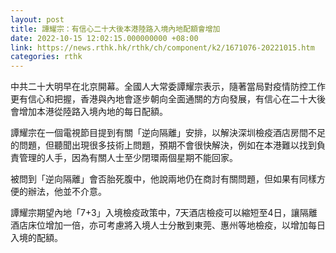 ```yaml
---
layout: post
title: 譚耀宗：有信心二十大後本港陸路入境內地配額會增加
date: 2022-10-15 12:02:15.000000000 +08:00
link: https://news.rthk.hk/rthk/ch/component/k2/1671076-20221015.htm
categories: rthk
---
```


中共二十大明早在北京開幕。全國人大常委譚耀宗表示，隨著當局對疫情防控工作更有信心和把握，香港與內地會逐步朝向全面通關的方向發展，有信心在二十大後會增加本港從陸路入境內地的每日配額。

譚耀宗在一個電視節目提到有關「逆向隔離」安排，以解決深圳檢疫酒店房間不足的問題，但聽聞出現很多技術上問題，預期不會很快解決，例如在本港難以找到負責管理的人手，因為有關人士至少閉環兩個星期不能回家。

被問到「逆向隔離」會否胎死腹中，他說兩地仍在商討有關問題，但如果有同樣方便的辦法，他並不介意。

譚耀宗期望內地「7+3」入境檢疫政策中，7天酒店檢疫可以縮短至4日，讓隔離酒店床位增加一倍，亦可考慮將入境人士分散到東莞、惠州等地檢疫，以增加每日入境的配額。
